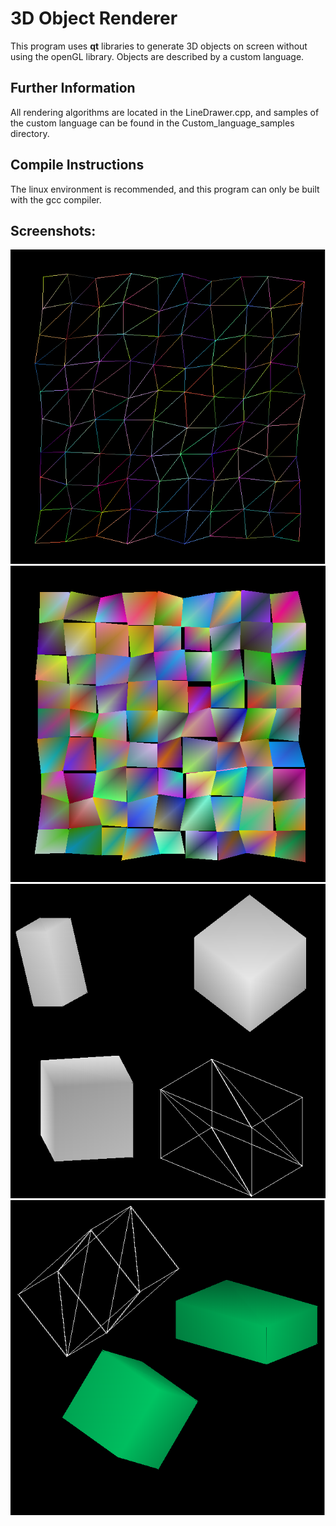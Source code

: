 # 3D Object Renderer
This program uses **qt** libraries to generate 3D objects on screen without using the openGL library. Objects are described by a custom language. 

## Further Information 
All rendering algorithms are located in the LineDrawer.cpp, and samples of the custom language can be found in the Custom_language_samples directory. 

## Compile Instructions 
The linux environment is recommended, and this program can only be built with the gcc compiler. 

## Screenshots:

![alt tag](Sample_outputs/image1.png)
![alt tag](Sample_outputs/image2.png)
![alt tag](Sample_outputs/image3.png)
![alt tag](Sample_outputs/image4.png)
